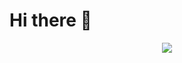 <h1 align="left">Hi there 👋</h1>
<p align="center">
  <a href="https://github.com/anuraghazra/github-readme-stats">
    <img src="https://github-readme-stats.vercel.app/api/top-langs/?username=caengen&show_icons=true&theme=gruvbox" />
  </a>
</p>
